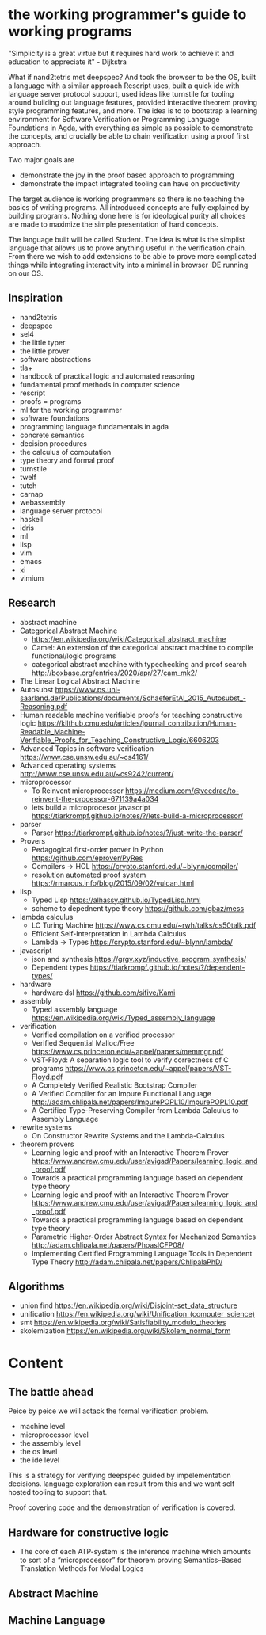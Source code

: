 # the working programmer's guide to working programs

"Simplicity is a great virtue but it requires hard work to achieve it and education to appreciate it" - Dijkstra

What if nand2tetris met deepspec? And took the browser to be the OS, built a language with a similar approach Rescript uses, built a quick ide with language server protocol support, used ideas like turnstile for tooling around building out language features, provided interactive theorem proving style programming features, and more. The idea is to to bootstrap a learning environment for Software Verification or Programming Language Foundations in Agda, with everything as simple as possible to demonstrate the concepts, and crucially be able to chain verification using a proof first approach.

Two major goals are

* demonstrate the joy in the proof based approach to programming
* demonstrate the impact integrated tooling can have on productivity

The target audience is working programmers so there is no teaching the basics of writing programs. All introduced concepts are fully explained by building programs. Nothing done here is for ideological purity all choices are made to maximize the simple presentation of hard concepts.

The language built will be called Student. The idea is what is the simplist language that allows us to prove anything useful in the verification chain. From there we wish to add extensions to be able to prove more complicated things while integrating interactivity into a minimal in browser IDE running on our OS.

## Inspiration

* nand2tetris
* deepspec 
* sel4
* the little typer
* the little prover
* software abstractions
* tla+
* handbook of practical logic and automated reasoning
* fundamental proof methods in computer science
* rescript
* proofs = programs
* ml for the working programmer
* software foundations
* programming language fundamentals in agda
* concrete semantics
* decision procedures
* the calculus of computation
* type theory and formal proof
* turnstile
* twelf
* tutch
* carnap
* webassembly
* language server protocol
* haskell
* idris
* ml
* lisp
* vim
* emacs
* xi
* vimium

## Research

* abstract machine
 * Categorical Abstract Machine
   * https://en.wikipedia.org/wiki/Categorical_abstract_machine
   * Camel: An extension of the categorical abstract machine to compile functional/logic programs
   * categorical abstract machine with typechecking and proof search http://boxbase.org/entries/2020/apr/27/cam_mk2/
  * The Linear Logical Abstract Machine
* Autosubst https://www.ps.uni-saarland.de/Publications/documents/SchaeferEtAl_2015_Autosubst_-Reasoning.pdf
* Human readable machine verifiable proofs for teaching constructive logic https://kilthub.cmu.edu/articles/journal_contribution/Human-Readable_Machine-Verifiable_Proofs_for_Teaching_Constructive_Logic/6606203
* Advanced Topics in software verification https://www.cse.unsw.edu.au/~cs4161/
* Advanced operating systems http://www.cse.unsw.edu.au/~cs9242/current/
* microprocessor 
  * To Reinvent microprocessor https://medium.com/@veedrac/to-reinvent-the-processor-671139a4a034
  * lets build a microprocesor javascript https://tiarkrompf.github.io/notes/?/lets-build-a-microprocessor/ 
* parser
  * Parser https://tiarkrompf.github.io/notes/?/just-write-the-parser/ 
* Provers
  * Pedagogical first-order prover in Python https://github.com/eprover/PyRes
  * Compilers -> HOL https://crypto.stanford.edu/~blynn/compiler/
  * resolution automated proof system https://rmarcus.info/blog/2015/09/02/vulcan.html
* lisp
  * Typed Lisp https://alhassy.github.io/TypedLisp.html
  * scheme to depednent type theory https://github.com/gbaz/mess
* lambda calculus
  * LC Turing Machine https://www.cs.cmu.edu/~rwh/talks/cs50talk.pdf
  * Efficient Self-Interpretation in Lambda Calculus
  * Lambda -> Types https://crypto.stanford.edu/~blynn/lambda/
* javascript
  * json and synthesis https://grgv.xyz/inductive_program_synthesis/
  * Dependent types https://tiarkrompf.github.io/notes/?/dependent-types/
* hardware
  * hardware dsl https://github.com/sifive/Kami
* assembly
  * Typed assembly language https://en.wikipedia.org/wiki/Typed_assembly_language
* verification
  * Verified compilation on a verified processor
  * Verified Sequential Malloc/Free https://www.cs.princeton.edu/~appel/papers/memmgr.pdf
  * VST-Floyd: A separation logic tool to verify correctness of C programs https://www.cs.princeton.edu/~appel/papers/VST-Floyd.pdf
  * A Completely Verified Realistic Bootstrap Compiler
  * A Verified Compiler for an Impure Functional Language http://adam.chlipala.net/papers/ImpurePOPL10/ImpurePOPL10.pdf
  * A Certified Type-Preserving Compiler from Lambda Calculus to Assembly Language
* rewrite systems
  * On Constructor Rewrite Systems and the Lambda-Calculus
* theorem provers
  * Learning logic and proof with an Interactive Theorem Prover https://www.andrew.cmu.edu/user/avigad/Papers/learning_logic_and_proof.pdf
  * Towards a practical programming language based on dependent type theory
  * Learning logic and proof with an Interactive Theorem Prover https://www.andrew.cmu.edu/user/avigad/Papers/learning_logic_and_proof.pdf
  * Towards a practical programming language based on dependent type theory
  * Parametric Higher-Order Abstract Syntax for Mechanized Semantics http://adam.chlipala.net/papers/PhoasICFP08/
  * Implementing Certified Programming Language Tools in Dependent Type Theory http://adam.chlipala.net/papers/ChlipalaPhD/
  
## Algorithms

* union find https://en.wikipedia.org/wiki/Disjoint-set_data_structure
* unification https://en.wikipedia.org/wiki/Unification_(computer_science)
* smt https://en.wikipedia.org/wiki/Satisfiability_modulo_theories
* skolemization https://en.wikipedia.org/wiki/Skolem_normal_form

# Content

## The battle ahead

Peice by peice we will actack the formal verification problem. 

* machine level
* microprocessor level
* the assembly level
* the os level
* the ide level

This is a strategy for verifying deepspec guided by impelementation decisions. language exploration can result from this and we want self hosted tooling to support that.

Proof covering code and the demonstration of verification is covered.

## Hardware for constructive logic

* The core of each ATP-system is the inference machine which amounts to sort of a “microprocessor” for theorem proving Semantics–Based Translation Methods for Modal Logics

## Abstract Machine



## Machine Language
